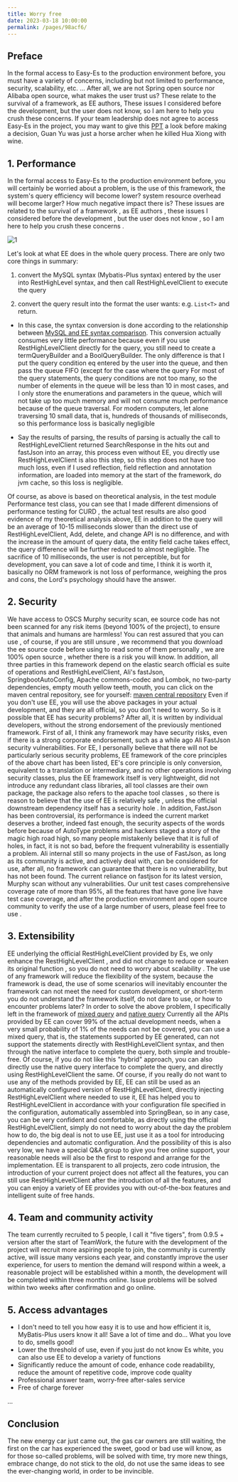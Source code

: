 ```yaml
---
title: Worry free
date: 2023-03-18 10:00:00
permalink: /pages/98acf6/
---
```

## Preface

In the formal access to Easy-Es to the production environment before, you must have a variety of concerns, including but not limited to performance, security, scalability, etc. ...
After all, we are not Spring open source nor Alibaba open source, what makes the user trust us? These relate to the survival of a framework, as EE authors,
These issues I considered before the development, but the user does not know, so I am here to help you crush these concerns.
If your team leadership does not agree to access Easy-Es in the project, you may want to give this [PPT](https://iknow.hs.net/21df32cf-35fb-44f0-945f-06330408c1bd.pptx)  a look before making a decision,
Guan Yu was just a horse archer when he killed Hua Xiong with wine.

## 1. Performance

In the formal access to Easy-Es to the production environment before, you will certainly be worried about a problem, is the use of this framework, the system's query efficiency will become lower? system resource overhead will become larger? How much negative impact there is?
These issues are related to the survival of a framework , as EE authors , these issues I considered before the development , but the user does not know , so I am here to help you crush these concerns .

![1](https://iknow.hs.net/a057bb79-2f27-4785-b177-87f3056fe920.jpg)

Let's look at what EE does in the whole query process. There are only two core things in summary:


1. convert the MySQL syntax (Mybatis-Plus syntax) entered by the user into RestHighLevel syntax, and then call RestHighLevelClient to execute the query

1. convert the query result into the format the user wants: e.g. `List<T>` and return.


- In this case, the syntax conversion is done according to the relationship between [MySQL and EE syntax comparison](/pages/8f3438/). This conversion actually consumes very little performance because even if you use RestHighLevelClient directly for the query, you still need to create a termQueryBuilder and a BoolQueryBuilder. The only difference is that I put the query condition eq entered by the user into the queue, and then pass the queue FIFO (except for the case where the query For most of the query statements, the query conditions are not too many, so the number of elements in the queue will be less than 10 in most cases, and I only store the enumerations and parameters in the queue, which will not take up too much memory and will not consume much performance because of the queue traversal. For modern computers, let alone traversing 10 small data, that is, hundreds of thousands of milliseconds, so this performance loss is basically negligible

- Say the results of parsing, the results of parsing is actually the call to RestHighLevelClient returned SearchResponse in the hits out and fastJson into an array, this process even without EE, you directly use RestHighLevelClient is also this step, so this step does not have too much loss, even if I used reflection, field reflection and annotation information, are loaded into memory at the start of the framework, do jvm cache, so this loss is negligible.


Of course, as above is based on theoretical analysis, in the test module Performance test class, you can see that I made different dimensions of performance testing for CURD , the actual test results are also good evidence of my theoretical analysis above, EE in addition to the query will be an average of 10-15 milliseconds slower than the direct use of RestHighLevelClient, Add, delete, and change API is no difference, and with the increase in the amount of query data, the entity field cache takes effect, the query difference will be further reduced to almost negligible.  The sacrifice of 10 milliseconds, the user is not perceptible, but for development, you can save a lot of code and time, I think it is worth it, basically no ORM framework is not loss of performance, weighing the pros and cons, the Lord's psychology should have the answer.

## 2. Security

We have access to OSCS Murphy security scan, ee source code has not been scanned for any risk items (beyond 100% of the project), to ensure that animals and humans are harmless! You can rest assured that you can use , of course, if you are still unsure , we recommend that you download the ee source code before using to read some of them personally , we are 100% open source , whether there is a risk you will know.
In addition, all three parties in this framework depend on the elastic search official es suite of operations and RestHighLevelClient, Ali's fastJson, SpringbootAutoConfig, Apache commons-codec and Lombok, no two-party dependencies, empty mouth yellow teeth, mouth, you can click on the maven central repository, see for yourself: [maven central repository](https://search.maven.org/search?q=easy-es)
Even if you don't use EE, you will use the above packages in your actual development, and they are all official, so you don't need to worry.
So is it possible that EE has security problems? After all, it is written by individual developers, without the strong endorsement of the previously mentioned framework. First of all, I think any framework may have security risks, even if there is a strong corporate endorsement, such as a while ago Ali FastJson security vulnerabilities. For EE, I personally believe that there will not be particularly serious security problems, EE framework of the core principles of the above chart has been listed, EE's core principle is only conversion, equivalent to a translation or intermediary, and no other operations involving security classes, plus the EE framework itself is very lightweight, did not introduce any redundant class libraries, all tool classes are their own package, the package also refers to the apache tool classes , so there is reason to believe that the use of EE is relatively safe , unless the official downstream dependency itself has a security hole .
In addition, FastJson has been controversial, its performance is indeed the current market deserves a brother, indeed fast enough, the security aspects of the words before because of AutoType problems and hackers staged a story of the magic high road high, so many people mistakenly believe that it is full of holes, in fact, it is not so bad, before the frequent vulnerability is essentially a problem. Ali internal still so many projects in the use of FastJson, as long as its community is active, and actively deal with, can be considered for use, after all, no framework can guarantee that there is no vulnerability, but has not been found. The current reliance on fastjson for its latest version, Murphy scan without any vulnerabilities.
Our unit test cases comprehensive coverage rate of more than 95%, all the features that have gone live have test case coverage, and after the production environment and open source community to verify the use of a large number of users, please feel free to use .

## 3. Extensibility

EE underlying the official RestHighLevelClient provided by Es, we only enhance the RestHighLevelClient , and did not change to reduce or weaken its original function , so you do not need to worry about scalability .
The use of any framework will reduce the flexibility of the system, because the framework is dead, the use of some scenarios will inevitably encounter the framework can not meet the need for custom development, or short-term you do not understand the framework itself, do not dare to use, or how to encounter problems later?
In order to solve the above problem, I specifically left in the framework of [mixed query](/pages/5743eb/) and [native query](/pages/d3d918/)
Currently all the APIs provided by EE can cover 99% of the actual development needs, when a very small probability of 1% of the needs can not be covered, you can use a mixed query, that is, the statements supported by EE generated, can not support the statements directly with RestHighLevelClient syntax, and then through the native interface to complete the query, both simple and trouble-free. Of course, if you do not like this "hybrid" approach, you can also directly use the native query interface to complete the query, and directly using RestHighLevelClient the same.
Of course, if you really do not want to use any of the methods provided by EE, EE can still be used as an automatically configured version of RestHighLevelClient, directly injecting RestHighLevelClient where needed to use it, EE has helped you to RestHighLevelClient in accordance with your configuration file specified in the configuration, automatically assembled into SpringBean, so in any case, you can be very confident and comfortable, as directly using the official RestHighLevelClient, simply do not need to worry about the day the problem how to do, the big deal is not to use EE, just use it as a tool for introducing dependencies and automatic configuration. And the possibility of this is also very low, we have a special Q&A group to give you free online support, your reasonable needs will also be the first to respond and arrange for the implementation.
EE is transparent to all projects, zero code intrusion, the introduction of your current project does not affect all the features, you can still use RestHighLevelClient after the introduction of all the features, and you can enjoy a variety of EE provides you with out-of-the-box features and intelligent suite of free hands.

## 4. Team and community activity

The team currently recruited to 5 people, I call it "five tigers", from 0.9.5 + version after the start of TeamWork, the future with the development of the project will recruit more aspiring people to join, the community is currently active, will issue many versions each year, and constantly improve the user experience, for users to mention the demand will respond within a week, a reasonable project will be established within a month, the development will be completed within three months online. Issue problems will be solved within two weeks after confirmation and go online.

## 5. Access advantages

- I don't need to tell you how easy it is to use and how efficient it is, MyBatis-Plus users know it all! Save a lot of time and do... What you love to do, smells good!
- Lower the threshold of use, even if you just do not know Es white, you can also use EE to develop a variety of functions
- Significantly reduce the amount of code, enhance code readability, reduce the amount of repetitive code, improve code quality
- Professional answer team, worry-free after-sales service
- Free of charge forever

...

## Conclusion

The new energy car just came out, the gas car owners are still waiting, the first on the car has experienced the sweet, good or bad use will know, as for those so-called problems, will be solved with time, try more new things, embrace change, do not stick to the old, do not use the same ideas to see the ever-changing world, in order to be invincible.